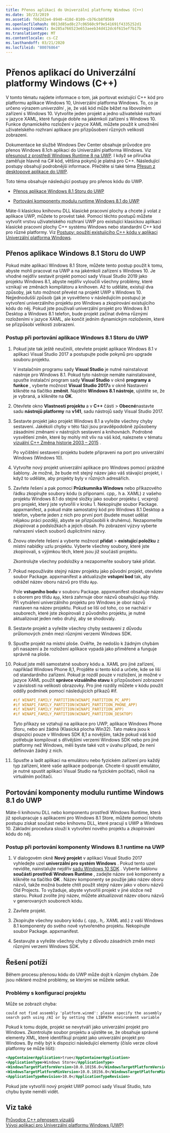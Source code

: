 ```yaml
---
title: Přenos aplikací do Univerzální platformy Windows (C++)
ms.date: 10/23/2019
ms.assetid: f662d2e4-8940-418d-8109-cb76cb8f8569
ms.openlocfilehash: 0013d85ad8c27c06560c9f9e541691f4335252d1
ms.sourcegitcommit: 8e285a766523e653aeeb34d412dc6f615ef7b17b
ms.translationtype: MT
ms.contentlocale: cs-CZ
ms.lasthandoff: 03/21/2020
ms.locfileid: "80076864"
---
```

# <a name="porting-to-the-universal-windows-platform-c"></a>Přenos aplikací do Univerzální platformy Windows (C++)

V tomto tématu najdete informace o tom, jak portovat existující C++ kód pro platformu aplikace Windows 10, Univerzální platforma Windows. To, co je určeno výrazem *univerzální* , je, že váš kód může běžet na libovolném zařízení s Windows 10. Vytvoříte jeden projekt a jedno uživatelské rozhraní v jazyce XAML, které funguje dobře na jakémkoli zařízení s Windows 10. Funkce dynamického rozložení v jazyce XAML můžete použít k umožnění uživatelského rozhraní aplikace pro přizpůsobení různých velikostí zobrazení.

Dokumentace ke službě Windows Dev Center obsahuje průvodce pro přenos Windows 8.1ch aplikací do Univerzální platforma Windows. Viz [přesunout z prostředí Windows Runtime 8 na UWP](/windows/uwp/porting/w8x-to-uwp-root). I když se příručka zaměřuje hlavně na C# kód, většina pokynů je platná pro C++. Následující postupy obsahují podrobnější informace. Přečtěte si také téma [Přesun z desktopové aplikace do UWP](/windows/uwp/porting/desktop-to-uwp-migrate).

Toto téma obsahuje následující postupy pro přenos kódu do UWP.

- [Přenos aplikace Windows 8.1 Storu do UWP](#BK_81StoreApp)

- [Portování komponenty modulu runtime Windows 8.1 do UWP](#BK_81Component)

Máte-li klasickou knihovnu DLL klasické pracovní plochy a chcete ji volat z aplikace UWP, můžete to provést také. Pomocí těchto postupů můžete vytvořit vrstvu uživatelského rozhraní UWP pro existující klasickou aplikaci klasické pracovní plochy C++ systému Windows nebo standardní C++ kód pro různé platformy. Viz [Postupy: použití existujícího C++ kódu v aplikaci Univerzální platforma Windows](../porting/how-to-use-existing-cpp-code-in-a-universal-windows-platform-app.md).

## <a name="porting-a-windows-81-store-app-to-the-uwp"></a><a name="BK_81StoreApp"></a>Přenos aplikace Windows 8.1 Storu do UWP

Pokud máte aplikaci Windows 8.1 Store, můžete tento postup použít k tomu, abyste mohli pracovat na UWP a na jakémkoli zařízení s Windows 10.  Je vhodné nejdřív sestavit projekt pomocí sady Visual Studio 2019 jako projektu Windows 8.1, abyste nejdřív vyloučili všechny problémy, které vznikají ve změnách kompilátoru a knihoven. Až to uděláte, existují dva způsoby, jak tuto možnost převést na projekt UWP s Windows 10. Nejjednodušší způsob (jak je vysvětleno v následujícím postupu) je vytvoření univerzálního projektu pro Windows a zkopírování existujícího kódu do něj. Pokud jste používali univerzální projekt pro Windows 8.1 Desktop a Windows 8.1 telefon, bude projekt začínat dvěma různými rozloženími v jazyce XAML, ale končit jedním dynamickým rozložením, které se přizpůsobí velikosti zobrazení.

### <a name="to-port-a-windows-81-store-app-to-the-uwp"></a>Postup při portování aplikace Windows 8.1 Storu do UWP

1. Pokud jste tak ještě neučinili, otevřete projekt aplikace Windows 8.1 v aplikaci Visual Studio 2017 a postupujte podle pokynů pro upgrade souboru projektu.

   V instalačním programu sady **Visual Studio** je nutné nainstalovat nástroje pro Windows 8.1. Pokud tyto nástroje nemáte nainstalované, spusťte instalační program sady **Visual Studio** v okně **programy a funkce** , vyberte možnost **Visual Studio 2017**a v okně Nastavení klikněte na tlačítko **změnit**. Najděte **Windows 8.1 nástroje**, ujistěte se, že je vybraná, a klikněte na **OK**.

1. Otevřete okno **Vlastnosti projektu** a v **C++** části > **Obecné**nastavte sadu **nástrojů platformy** na **v141**, sadu nástrojů sady Visual Studio 2017.

1. Sestavte projekt jako projekt Windows 8.1 a vyřešte všechny chyby sestavení. Jakékoli chyby v této fázi jsou pravděpodobně způsobeny zásadními změnami v nástrojích sestavení a knihovnách. Podrobné vysvětlení změn, které by mohly mít vliv na váš kód, naleznete v tématu [vizuální C++ Změna historie 2003 – 2015](../porting/visual-cpp-change-history-2003-2015.md) .

   Po vyčištění sestavení projektu budete připraveni na port pro univerzální Windows (Windows 10).

1. Vytvořte nový projekt univerzální aplikace pro Windows pomocí prázdné šablony. Je možné, že bude mít stejný název jako váš stávající projekt, i když to uděláte, aby projekty byly v různých adresářích.

1. Zavřete řešení a pak pomocí **Průzkumníka Windows** nebo příkazového řádku zkopírujte soubory kódu (s příponami. cpp,. h a. XAML) z vašeho projektu Windows 8.1 do stejné složky jako soubor projektu (. vcxproj) pro projekt, který jste vytvořili v kroku 1. Nekopírujte soubor Package. appxmanifest, a pokud máte samostatný kód pro Windows 8.1 Desktop a telefon, vyberte jeden z nich pro první port (budete muset udělat nějakou práci později, abyste se přizpůsobili k druhému). Nezapomeňte zkopírovat a podsložkách a jejich obsah. Po zobrazení výzvy vyberte nahrazení všech souborů duplicitními názvy.

1. Znovu otevřete řešení a vyberte možnost **přidat** > **existující položku** z místní nabídky uzlu projektu. Vyberte všechny soubory, které jste zkopírovali, s výjimkou těch, které jsou již součástí projektu.

   Zkontrolujte všechny podsložky a nezapomeňte soubory také přidat.

1. Pokud nepoužíváte stejný název projektu jako původní projekt, otevřete soubor Package. appxmanifest a aktualizujte **vstupní bod** tak, aby odrážel název oboru názvů pro třídu `App`.

   Pole **vstupního bodu** v souboru Package. appxmanifest obsahuje název s oborem pro třídu `App`, která zahrnuje obor názvů obsahující `App` třídy. Při vytváření univerzálního projektu pro Windows je obor názvů nastaven na název projektu. Pokud se liší od toho, co se nachází v souborech, které jste zkopírovali z původního projektu, je nutné aktualizovat jeden nebo druhý, aby se shodovaly.

1. Sestavte projekt a vyřešte všechny chyby sestavení z důvodu průlomových změn mezi různými verzemi Windows SDK.

1. Spusťte projekt na místní ploše. Ověřte, že nedošlo k žádným chybám při nasazení a že rozložení aplikace vypadá jako přiměřené a funguje správně na ploše.

1. Pokud jste měli samostatné soubory kódu a. XAML pro jiné zařízení, například Windows Phone 8,1, Projděte si tento kód a určete, kde se liší od standardního zařízení. Pokud je rozdíl pouze v rozložení, je možné v jazyce XAML použít **správce vizuálního stavu** k přizpůsobení zobrazení v závislosti na velikosti obrazovky. Pro jiné rozdíly můžete v kódu použít oddíly podmínek pomocí následujících příkazů #if.

    ```cpp
    #if WINAPI_FAMILY_PARTITION(WINAPI_PARTITION_PC_APP)
    #if WINAPI_FAMILY_PARTITION(WINAPI_PARTITION_PHONE_APP)
    #if WINAPI_FAMILY_PARTITION(WINAPI_PARTITION_APP)
    #if WINAPI_FAMILY_PARTITION(WINAPI_PARTITION_DESKTOP)
    ```

   Tyto příkazy se vztahují na aplikace pro UWP, aplikace Windows Phone Storu, nebo ani žádná (Klasická plocha Win32). Tato makra jsou k dispozici pouze v Windows SDK 8,1 a novějším, takže pokud váš kód potřebuje kompilovat s dřívějšími verzemi Windows SDK nebo pro jiné platformy než Windows, měli byste také vzít v úvahu případ, že není definován žádný z nich.

1. Spusťte a ladit aplikaci na emulátoru nebo fyzickém zařízení pro každý typ zařízení, které vaše aplikace podporuje. Chcete-li spustit emulátor, je nutné spustit aplikaci Visual Studio na fyzickém počítači, nikoli na virtuálním počítači.

## <a name="porting-a-windows-81-runtime-component-to-the-uwp"></a><a name="BK_81Component"></a>Portování komponenty modulu runtime Windows 8.1 do UWP

Máte-li knihovnu DLL nebo komponentu prostředí Windows Runtime, která již spolupracuje s aplikacemi pro Windows 8.1 Store, můžete pomocí tohoto postupu získat součást nebo knihovnu DLL, které pracují s UWP a Windows 10. Základní procedura slouží k vytvoření nového projektu a zkopírování kódu do něj.

### <a name="to-port-a-windows-81-runtime-component-to-the-uwp"></a>Postup při portování komponenty Windows 8.1 runtime na UWP

1. V dialogovém okně **Nový projekt** v aplikaci Visual Studio 2017 vyhledejte uzel **univerzální pro systém Windows** . Pokud tento uzel nevidíte, nainstalujte nejdřív [sadu Windows 10 SDK](https://developer.microsoft.com/windows/downloads/windows-10-sdk) . Vyberte šablonu **součásti prostředí Windows Runtime** , zadejte název své komponenty a klikněte na tlačítko **OK** . Název komponenty se použije jako název oboru názvů, takže možná budete chtít použít stejný název jako v oboru názvů Old Projects. To vyžaduje, abyste vytvořili projekt v jiné složce než starou. Pokud zvolíte jiný název, můžete aktualizovat název oboru názvů v generovaných souborech kódu.

1. Zavřete projekt.

1. Zkopírujte všechny soubory kódu (. cpp,. h,. XAML atd.) z vaší Windows 8.1 komponenty do svého nově vytvořeného projektu. Nekopírujte soubor Package. appxmanifest.

1. Sestavujte a vyřešte všechny chyby z důvodu zásadních změn mezi různými verzemi Windows SDK.

## <a name="troubleshooting"></a>Řešení potíží

Během procesu přenosu kódu do UWP může dojít k různým chybám. Zde jsou některé možné problémy, se kterými se můžete setkat.

### <a name="project-configuration-issues"></a>Problémy s konfigurací projektu

Může se zobrazit chyba:

```Output
could not find assembly 'platform.winmd': please specify the assembly search path using /AI or by setting the LIBPATH environment variable
```

Pokud k tomu dojde, projekt se nevytváří jako univerzální projekt pro Windows. Zkontrolujte soubor projektu a ujistěte se, že obsahuje správné elementy XML, které identifikují projekt jako univerzální projekt pro Windows. By měly být k dispozici následující elementy (číslo verze cílové platformy se může lišit):

```xml
<AppContainerApplication>true</AppContainerApplication>
<ApplicationType>Windows Store</ApplicationType>
<WindowsTargetPlatformVersion>10.0.10156.0</WindowsTargetPlatformVersion>
<WindowsTargetPlatformMinVersion>10.0.10156.0</WindowsTargetPlatformMinVersion>
<ApplicationTypeRevision>10.0</ApplicationTypeRevision>
```

Pokud jste vytvořili nový projekt UWP pomocí sady Visual Studio, tuto chybu byste neměli vidět.

## <a name="see-also"></a>Viz také

[Průvodce C++ přenosem vizuálů](../porting/porting-to-the-universal-windows-platform-cpp.md)<br/>
[Vývoj aplikací pro Univerzální platformu Windows (UWP)](/visualstudio/cross-platform/develop-apps-for-the-universal-windows-platform-uwp)